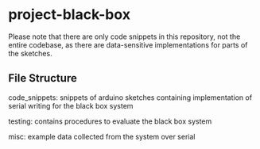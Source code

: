 # project-black-box

Please note that there are only code snippets in this repository,
not the entire codebase, as there are data-sensitive implementations for parts of the sketches.

## File Structure

code_snippets: snippets of arduino sketches containing implementation of serial writing for the black box system

testing: contains procedures to evaluate the black box system

misc: example data collected from the system over serial
